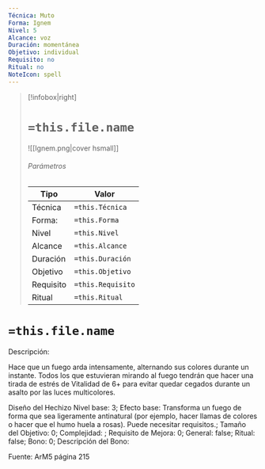 ```yaml
---
Técnica: Muto
Forma: Ignem
Nivel: 5
Alcance: voz 
Duración: momentánea  
Objetivo: individual
Requisito: no
Ritual: no
NoteIcon: spell
---
```


> [!infobox|right]
> # `=this.file.name`
> ![[Ignem.png|cover hsmall]]
> ###### Parámetros
> Tipo |  Valor |
> ---|---|
> Técnica  | `=this.Técnica`  |
> Forma: | `=this.Forma`  |
> Nivel | `=this.Nivel`  |
> Alcance | `=this.Alcance` |
> Duración | `=this.Duración` |
> Objetivo | `=this.Objetivo` |
> Requisito | `=this.Requisito` |
> Ritual | `=this.Ritual` |

# `=this.file.name`
Descripción: <p>Hace que un fuego arda intensamente, alternando sus colores durante un instante. Todos los que estuvieran mirando al fuego tendrán que hacer una tirada de estrés de Vitalidad de 6+ para evitar quedar cegados durante un asalto por las luces multicolores.</p>

Diseño del Hechizo
Nivel base: 3; Efecto base: Transforma un fuego de forma que sea ligeramente antinatural (por ejemplo, hacer llamas de colores o hacer que el humo huela a rosas). Puede necesitar requisitos.;  Tamaño del Objetivo: 0; Complejidad: ; Requisito de Mejora: 0; General: false; Ritual: false; Bono: 0; Descripción del Bono: 

Fuente: ArM5 página 215